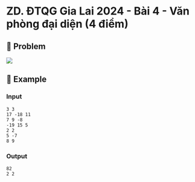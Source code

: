 # ZD. ĐTQG Gia Lai 2024 - Bài 4 - Văn phòng đại diện (4 điểm)

## 📖 Problem

![](https://espresso.codeforces.com/ecd5896ab9ba023cb3256985cd4daf5b112b654f.png)


## 🧠 Example

### Input

```text
3 3
17 -18 11
7 9 -8
-19 15 5
2 2
5 -7
8 9
```

### Output

```text
82
2 2
```


